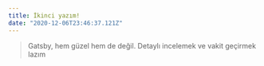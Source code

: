 ```yaml
---
title: İkinci yazım!
date: "2020-12-06T23:46:37.121Z"
---
```


> Gatsby, hem güzel hem de değil. Detaylı incelemek ve vakit geçirmek lazım
